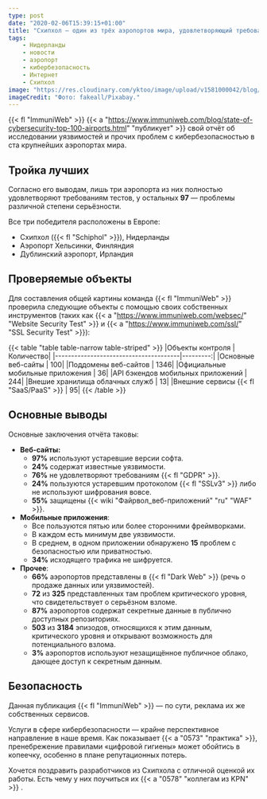 ```yaml
---
type: post
date: "2020-02-06T15:39:15+01:00"
title: "Схипхол — один из трёх аэропортов мира, удовлетворяющий требованиям кибербезопасности"
tags:
    - Нидерланды
    - новости
    - аэропорт
    - кибербезопасность
    - Интернет
    - Схипхол
image: "https://res.cloudinary.com/yktoo/image/upload/v1581000042/blog/rf0meq5zl2elhs1pirq5.jpg"
imageCredit: "Фото: fakeall/Pixabay."
---
```


{{< fl "ImmuniWeb" >}} {{< a "https://www.immuniweb.com/blog/state-of-cybersecurity-top-100-airports.html" "публикует" >}} свой отчёт об исследовании уязвимостей и прочих проблем с кибербезопасностью в ста крупнейших аэропортах мира.

## Тройка лучших

Согласно его выводам, лишь три аэропорта из них полностью удовлетворяют требованиям тестов, у остальных **97** — проблемы различной степени серьёзности.

Все три победителя расположены в Европе:

<!--more-->

* Схипхол ({{< fl "Schiphol" >}}), Нидерланды
* Аэропорт Хельсинки, Финляндия
* Дублинский аэропорт, Ирландия

## Проверяемые объекты

Для составления общей картины команда {{< fl "ImmuniWeb" >}} проверила следующие объекты с помощью своих собственных инструментов (таких как {{< a "https://www.immuniweb.com/websec/" "Website Security Test" >}} и {{< a "https://www.immuniweb.com/ssl/" "SSL Security Test" >}}):

{{< table "table table-narrow table-striped" >}}
|Объекты контроля                       |Количество|
|---------------------------------------|---------:|
|Основные веб-сайты                     |       100|
|Поддомены веб-сайтов                   |      1346|
|Официальные мобильные приложения       |        36|
|API бэкендов мобильных приложений      |       244|
|Внешие хранилища облачных служб        |        13|
|Внешние сервисы {{< fl "SaaS/PaaS" >}} |        95|
{{< /table >}}

## Основные выводы

Основные заключения отчёта таковы:

* **Веб-сайты:**
    * **97%** используют устаревшие версии софта.
    * **24%** содержат известные уязвимости.
    * **76%** не удовлетворяют требованиям {{< fl "GDPR" >}}.
    * **24%** пользуются устаревшим протоколом {{< fl "SSLv3" >}} либо не используют шифрования вовсе.
    * **55%** защищены {{< wiki "Файрвол_веб-приложений" "ru" "WAF" >}}.
* **Мобильные приложения**:
    * Все пользуются пятью или более сторонними фреймворками.
    * В каждом есть минимум две уязвимости.
    * В среднем, в одном приложении обнаружено **15** проблем с безопасностью или приватностью.
    * **34%** исходящего трафика не шифруется.
* **Прочее**:
    * **66%** аэропортов представлены в {{< fl "Dark Web" >}} (речь о продаже данных или уязвимостей).
    * **72** из **325** представленных там проблем критического уровня, что свидетельствует о серьёзном взломе.
    * **87%** аэропортов содержат секретные данные в публично доступных репозиториях.
    * **503** из **3184** эпизодов, относящихся к этим данным, критического уровня и открывают возможность для потенциального взлома.
    * **3%** аэропортов используют незащищённое публичное облако, дающее доступ к секретным данным.

## Безопасность

Данная публикация {{< fl "ImmuniWeb" >}} — по сути, реклама их же собственных сервисов.

Услуги в сфере кибербезопасности — крайне перспективное направление в наше время. Как показывает {{< a "0573" "практика" >}}, пренебрежение правилами «цифровой гигиены» может обойтись в копеечку, особенно в плане репутационных потерь.

Хочется поздравить разработчиков из Схипхола с отличной оценкой их работы. Есть чему у них поучиться их {{< a "0578" "коллегам из KPN" >}} .
